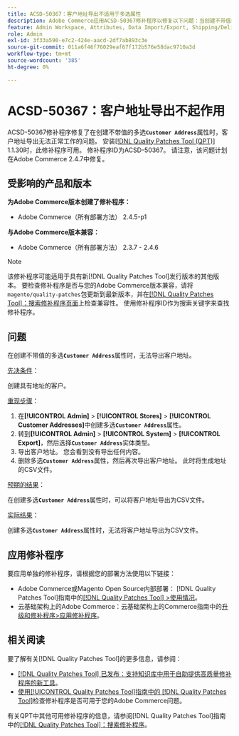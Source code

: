 ```yaml
---
title: ACSD-50367：客户地址导出不适用于多选属性
description: Adobe Commerce应用ACSD-50367修补程序以修复以下问题：当创建不带值的多选**“客户地址”属性时，客户地址导出**无法正常工作。
feature: Admin Workspace, Attributes, Data Import/Export, Shipping/Delivery
role: Admin
exl-id: 3f33a590-e7c2-424e-aacd-2df7ab893c3e
source-git-commit: 011a6f46f76029eaf67f172b576e58dac9710a3d
workflow-type: tm+mt
source-wordcount: '385'
ht-degree: 0%

---
```


# ACSD-50367：客户地址导出不起作用

ACSD-50367修补程序修复了在创建不带值的多选&#x200B;**`Customer Address`**&#x200B;属性时，客户地址导出无法正常工作的问题。 安装[[!DNL Quality Patches Tool (QPT)]](https://experienceleague.adobe.com/en/docs/commerce-operations/tools/quality-patches-tool/quality-patches-tool-to-self-serve-quality-patches) 1.1.30时，此修补程序可用。 修补程序ID为ACSD-50367。 请注意，该问题计划在Adobe Commerce 2.4.7中修复。

## 受影响的产品和版本

**为Adobe Commerce版本创建了修补程序：**

* Adobe Commerce（所有部署方法） 2.4.5-p1

**与Adobe Commerce版本兼容：**

* Adobe Commerce（所有部署方法） 2.3.7 - 2.4.6

>[!NOTE]
>
>该修补程序可能适用于具有新[!DNL Quality Patches Tool]发行版本的其他版本。 要检查修补程序是否与您的Adobe Commerce版本兼容，请将`magento/quality-patches`包更新到最新版本，并在[[!DNL Quality Patches Tool]：搜索修补程序页面](https://experienceleague.adobe.com/tools/commerce-quality-patches/index.html)上检查兼容性。 使用修补程序ID作为搜索关键字来查找修补程序。

## 问题

在创建不带值的多选&#x200B;**`Customer Address`**&#x200B;属性时，无法导出客户地址。

<u>先决条件</u>：

创建具有地址的客户。

<u>重现步骤</u>：

1. 在&#x200B;**[!UICONTROL Admin]** > **[!UICONTROL Stores]** > **[!UICONTROL Customer Addresses]**&#x200B;中创建多选&#x200B;**`Customer Address`**&#x200B;属性。
1. 转到&#x200B;**[!UICONTROL Admin]** > **[!UICONTROL System]** > **[!UICONTROL Export]**，然后选择&#x200B;**`Customer Address`**&#x200B;实体类型。
1. 导出客户地址。 您会看到没有导出任何内容。
1. 删除多选&#x200B;**`Customer Address`**&#x200B;属性，然后再次导出客户地址。 此时将生成地址的CSV文件。

<u>预期的结果</u>：

在创建多选&#x200B;**`Customer Address`**&#x200B;属性时，可以将客户地址导出为CSV文件。

<u>实际结果</u>：

创建多选&#x200B;**`Customer Address`**&#x200B;属性时，无法将客户地址导出为CSV文件。

## 应用修补程序

要应用单独的修补程序，请根据您的部署方法使用以下链接：

* Adobe Commerce或Magento Open Source内部部署： [!DNL Quality Patches Tool]指南中的[[!DNL Quality Patches Tool] >使用情况](/help/tools/quality-patches-tool/usage.md)。
* 云基础架构上的Adobe Commerce：云基础架构上的Commerce指南中的[升级和修补程序>应用修补程序](https://experienceleague.adobe.com/docs/commerce-cloud-service/user-guide/develop/upgrade/apply-patches.html)。

## 相关阅读

要了解有关[!DNL Quality Patches Tool]的更多信息，请参阅：

* [[!DNL Quality Patches Tool] 已发布：支持知识库中用于自助提供高质量修补程序的新工具](https://experienceleague.adobe.com/en/docs/commerce-operations/tools/quality-patches-tool/quality-patches-tool-to-self-serve-quality-patches)。
* [使用[!UICONTROL Quality Patches Tool]指南中的 [!DNL Quality Patches Tool]](/help/tools/quality-patches-tool/patches-available-in-qpt/check-patch-for-magento-issue-with-magento-quality-patches.md)检查修补程序是否可用于您的Adobe Commerce问题。


有关QPT中其他可用修补程序的信息，请参阅[!DNL Quality Patches Tool]指南中的[[!DNL Quality Patches Tool]：搜索修补程序](https://experienceleague.adobe.com/tools/commerce-quality-patches/index.html)。
